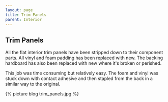 ```yaml
---
layout: page
title: Trim Panels
parent: Interior
---
```

## Trim Panels

All the flat interior trim panels have been stripped down to their component parts. All vinyl and foam padding has been replaced with new. The backing hardboard has also been replaced with new where it's broken or perished. 

This job was time consuming but relatively easy. The foam and vinyl was stuck down with contact adhesive and then stapled from the back in a similar way to the original.

{% picture blog trim_panels.jpg %}

